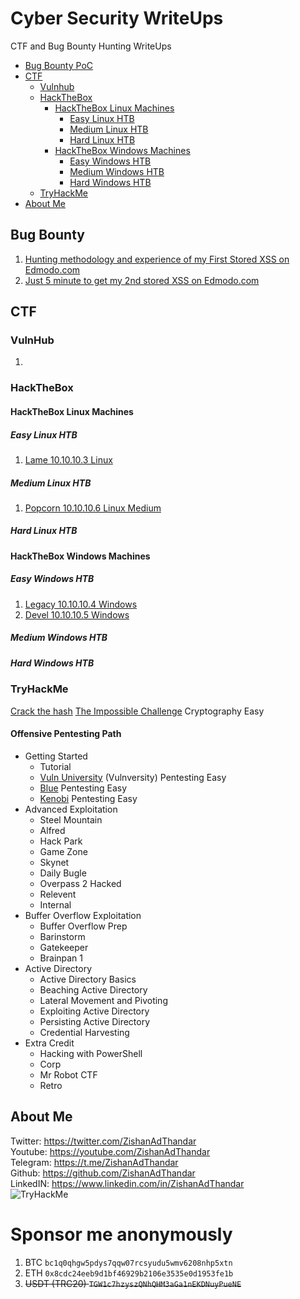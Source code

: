 # Cyber Security WriteUps
CTF and Bug Bounty Hunting WriteUps
- [Bug Bounty PoC](#bug-bounty)
- [CTF](#CTF)
  - [Vulnhub](#vulnhub)
  - [HackTheBox](#hackthebox)
    - [HackTheBox Linux Machines](#hackthebox-linux-machines)
      - [Easy Linux HTB](#easy-htb)
      - [Medium Linux HTB](#medium-htb)
      - [Hard Linux HTB](#hard-htb)
    - [HackTheBox Windows Machines](#hackthebox-linux-machines)
      - [Easy Windows HTB](#easy-windows-htb)
      - [Medium Windows HTB](#medium-windows-htb)
      - [Hard Windows HTB](#hard-windows-htb)
  - [TryHackMe](#tryhackme)
- [About Me](#about-me)

## Bug Bounty
<ol>
  <li><a href="/bugbounty/1.md" target="_blank">Hunting methodology and experience of my First Stored XSS on Edmodo.com</a></li>
  <li><a href="/bugbounty/2.md" target="_blank">Just 5 minute to get my 2nd stored XSS on Edmodo.com</a></li>
</ol>

## CTF

### VulnHub
<ol>
  <li><a href="./CTF/vulnhub/1.md" target="_blank"></a></li>
</ol>

### HackTheBox

#### HackTheBox Linux Machines
##### Easy Linux HTB
<ol>
<li><a href="./CTF/hackthebox.com/0001lame.md" target="_blank">Lame 10.10.10.3 Linux</a></li> 
</ol>

##### Medium Linux HTB
<ol>
<li><a href="./CTF/hackthebox.com/0004popcorn.md" target="_blank">Popcorn 10.10.10.6 Linux Medium</a></li>
</ol>

##### Hard Linux HTB

#### HackTheBox Windows Machines
##### Easy Windows HTB
<ol>
<li><a href="./CTF/hackthebox.com/0002legacy.md" target="_blank">Legacy 10.10.10.4 Windows</a></li> 
<li><a href="./CTF/hackthebox.com/0003devel.md" target="_blank">Devel 10.10.10.5 Windows</a></li>
</ol>

##### Medium Windows HTB

##### Hard Windows HTB


### TryHackMe
<a href="https://github.com/ZishanAdThandar/WriteUps/blob/main/CTF/tryhackme.com/crackthehash.md" target="_blank">Crack the hash</a>
<a href="https://github.com/ZishanAdThandar/WriteUps/blob/main/CTF/tryhackme.com/theimpossiblechallenge.md" target="_blank">The Impossible Challenge</a> Cryptography Easy
#### Offensive Pentesting Path
- Getting Started
  - Tutorial
  - <a href="https://github.com/ZishanAdThandar/WriteUps/blob/main/CTF/tryhackme.com/vulnversity.md" target="_blank">Vuln University</a> (Vulnversity) Pentesting Easy
  - <a href="https://github.com/ZishanAdThandar/WriteUps/blob/main/CTF/tryhackme.com/blue.md" target="_blank">Blue</a> Pentesting Easy
  - <a href="https://github.com/ZishanAdThandar/WriteUps/blob/main/CTF/tryhackme.com/kenobi.md" target="_blank">Kenobi</a> Pentesting Easy
- Advanced Exploitation
  - Steel Mountain
  - Alfred
  - Hack Park
  - Game Zone
  - Skynet
  - Daily Bugle
  - Overpass 2 Hacked
  - Relevent
  - Internal
- Buffer Overflow Exploitation
  - Buffer Overflow Prep
  - Barinstorm
  - Gatekeeper
  - Brainpan 1
- Active Directory
  - Active Directory Basics
  - Beaching Active Directory
  - Lateral Movement and Pivoting
  - Exploiting Active Directory
  - Persisting Active Directory
  - Credential Harvesting
- Extra Credit
  - Hacking with PowerShell
  - Corp
  - Mr Robot CTF
  - Retro

## About Me
Twitter: <a href="https://twitter.com/ZishanAdThandar">https://twitter.com/ZishanAdThandar</a><br>
Youtube: <a href="https://youtube.com/ZishanAdThandar">https://youtube.com/ZishanAdThandar</a><br>
Telegram: <a href="https://t.me/ZishanAdThandar">https://t.me/ZishanAdThandar</a><br>
Github: <a href="https://github.com/ZishanAdThandar">https://github.com/ZishanAdThandar</a><br>
LinkedIN: <a href="https://www.linkedin.com/in/ZishanAdThandar">https://www.linkedin.com/in/ZishanAdThandar</a><br>
<img src="https://tryhackme-badges.s3.amazonaws.com/ZishanAdThandar.png" alt="TryHackMe"><br>
# Sponsor me anonymously 

1. BTC `bc1q0qhgw5pdys7qqw07rcsyudu5wmv6208nhp5xtn`
2. ETH `0x8cdc24eeb9d1bf46929b2106e3535e0d1953fe1b`
3. ~~USDT (TRC20) `TGW1c7hzyszQNhQHM3aGa1nEKDNuyPueNE`~~

